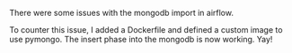 

There were some issues with the mongodb import in airflow.

To counter this issue, I added a Dockerfile and defined a custom image to use pymongo. The insert phase into the mongodb is now working. Yay!